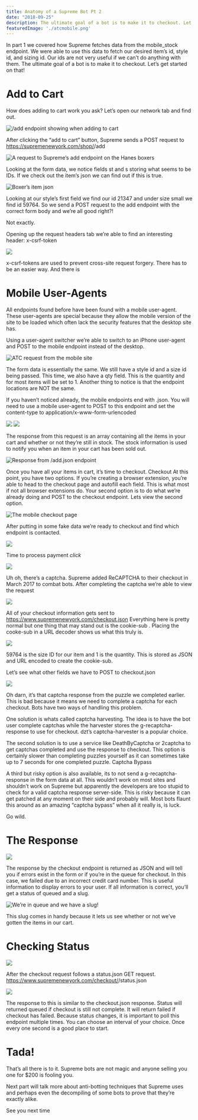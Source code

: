 ```yaml
---
title: Anatomy of a Supreme Bot Pt 2
date: "2018-09-25"
description: The ultimate goal of a bot is to make it to checkout. Let’s get started on that!
featuredImage: './atcmobile.png'
---
```


In part 1 we covered how Supreme fetches data from the mobile_stock endpoint. We were able to use this data to fetch our desired item’s id, style id, and sizing id. Our ids are not very useful if we can’t do anything with them. The ultimate goal of a bot is to make it to checkout. Let’s get started on that!

# Add to Cart
How does adding to cart work you ask? Let’s open our network tab and find out.

![/add endpoint showing when adding to cart](./atc.gif)

After clicking the “add to cart” button, Supreme sends a POST request to https://supremenewyork.com/shop/<id>/add

![A request to Supreme’s add endpoint on the Hanes boxers](./adddata.png)

Looking at the form data, we notice fields st and s storing what seems to be IDs. If we check out the item’s json we can find out if this is true.

![Boxer’s item json](./idjson.png)

Looking at our style’s first field we find our id 21347 and under size small we find id 59764. So we send a POST request to the add endpoint with the correct form body and we’re all good right?!

Not exactly.

Opening up the request headers tab we’re able to find an interesting header: x-csrf-token

![](./csrftoken.png)

x-csrf-tokens are used to prevent cross-site request forgery. There has to be an easier way. And there is

# Mobile User-Agents
All endpoints found before have been found with a mobile user-agent. These user-agents are special because they allow the mobile version of the site to be loaded which often lack the security features that the desktop site has.

Using a user-agent switcher we’re able to switch to an iPhone user-agent and POST to the mobile endpoint instead of the desktop.

![ATC request from the mobile site](./atcmobile.png)

The form data is essentially the same. We still have a style id and a size id being passed. This time, we also have a qty field. This is the quantity and for most items will be set to 1. Another thing to notice is that the endpoint locations are NOT the same.

If you haven’t noticed already, the mobile endpoints end with .json. You will need to use a mobile user-agent to POST to this endpoint and set the content-type to application/x-www-form-urlencoded

![](./ua.png)
![](./ct.png)


The response from this request is an array containing all the items in your cart and whether or not they’re still in stock. The stock information is used to notify you when an item in your cart has been sold out.

![Response from /add.json endpoint](./addjsonresp.png)

Once you have all your items in cart, it’s time to checkout.
Checkout
At this point, you have two options. If you’re creating a browser extension, you’re able to head to the checkout page and autofill each field. This is what most if not all browser extensions do. Your second option is to do what we’re already doing and POST to the checkout endpoint. Lets view the second option.

![The mobile checkout page](./mobileform.png)

After putting in some fake data we’re ready to checkout and find which endpoint is contacted.

![](./processpayment.png)

Time to process payment *click*

![](./captcha.png)

Uh oh, there’s a captcha. Supreme added ReCAPTCHA to their checkout in March 2017 to combat bots. After completing the captcha we’re able to view the request

![](./coinfo.png)

All of your checkout information gets sent to https://www.supremenewyork.com/checkout.json
Everything here is pretty normal but one thing that may stand out is the cookie-sub . Placing the cooke-sub in a URL decoder shows us what this truly is.

![](./urldecoded.png)

59764 is the size ID for our item and 1 is the quantity. This is stored as JSON and URL encoded to create the cookie-sub.

Let’s see what other fields we have to POST to checkout.json

![](./captchaform.png)

Oh darn, it’s that captcha response from the puzzle we completed earlier. This is bad because it means we need to complete a captcha for each checkout. Bots have two ways of handling this problem.

One solution is whats called captcha harvesting. The idea is to have the bot user complete captchas while the harvester stores the g-recaptcha-response to use for checkout. dzt’s captcha-harvester is a popular choice.

The second solution is to use a service like DeathByCaptcha or 2captcha to get captchas completed and use the response to checkout. This option is certainly slower than completing puzzles yourself as it can sometimes take up to 7 seconds for one completed puzzle.
Captcha Bypass

A third but risky option is also available, its to not send a g-recaptcha-response in the form data at all. This wouldn’t work on most sites and shouldn’t work on Supreme but apparently the developers are too stupid to check for a valid captcha response server-side.
This is risky because it can get patched at any moment on their side and probably will. Most bots flaunt this around as an amazing “captcha bypass” when all it really is, is luck.

Go wild.

# The Response

![](./coresp.png)

The response by the checkout endpoint is returned as JSON and will tell you if errors exist in the form or if you’re in the queue for checkout. In this case, we failed due to an incorrect credit card number. This is useful information to display errors to your user. If all information is correct, you’ll get a status of queued and a slug.

![We’re in queue and we have a slug!](./queued.png)

This slug comes in handy because it lets us see whether or not we’ve gotten the items in our cart.

# Checking Status

![](./statusjson.png)

After the checkout request follows a status.json GET request. https://www.supremenewyork.com/checkout/<slug>/status.json

![](./failedresp.png)

The response to this is similar to the checkout.json response. Status will returned queued if checkout is still not complete. It will return failed if checkout has failed. Because status changes, it is important to poll this endpoint multiple times. You can choose an interval of your choice. Once every one second is a good place to start.

# Tada!
That’s all there is to it. Supreme bots are not magic and anyone selling you one for $200 is fooling you.

Next part will talk more about anti-botting techniques that Supreme uses and perhaps even the decompiling of some bots to prove that they’re exactly alike.

See you next time